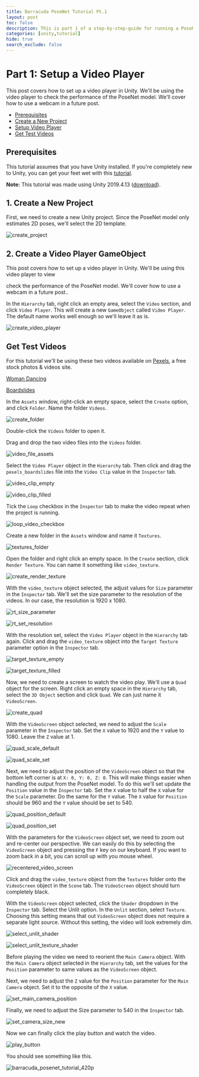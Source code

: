 ```yaml
---
title: Barracuda PoseNet Tutorial Pt.1
layout: post
toc: false
description: This is part 1 of a step-by-step-guide for running a PoseNet model with Unity's Barracuda library.
categories: [unity,tutorial]
hide: true
search_exclude: false
---
```


# Part 1: Setup a Video Player

This post covers how to set up a video player in Unity. We'll be using the video player to check the performance of the PoseNet model. We'll cover how to use a webcam in a future post.



* [Prerequisites](#prerequisites)
* [Create a New Project](#create-a-new-project)
* [Setup  Video Player](#setup-video-player)
* [Get Test Videos](#get-test-videos)



## Prerequisites

This tutorial assumes that you have Unity installed. If you're completely new to Unity, you can get your feet wet with this [tutorial](https://www.youtube.com/watch?v=OR0e-1UBEOU&list=PLB5_EOMkLx_VHKn4IISeNwhlDrb1948ZX&index=3).

**Note:** This tutorial was made using Unity 2019.4.13 ([download](unityhub://2019.4.13f1/518737b1de84)).



## 1. Create a New Project

First, we need to create a new Unity project. Since the PoseNet model only estimates 2D poses, we'll select the 2D template.

![create_project](\images\barracuda-posenet-tutorial\create_project.PNG)



## 2. Create a Video Player GameObject

This post covers how to set up a video player in Unity. We'll be using this video player to view 

check the performance of the PoseNet model. We'll cover how to use a webcam in a future post..

In the `Hierarchy` tab, right click an empty area, select the `Video` section, and click `Video Player`. This will create a new `GameObject` called `Video Player`. The default name works well enough so we'll leave it as is.

![create_video_player](\images\barracuda-posenet-tutorial\create_video_player.PNG)



## Get Test Videos

For this tutorial we'll be using these two videos available on [Pexels](https://www.pexels.com/), a free stock photos & videos site.



[Woman Dancing](https://www.pexels.com/video/woman-dancing-2873755/)



[Boardslides](https://www.pexels.com/video/two-young-men-doing-a-boardslide-over-a-railing-4824358/)



In the `Assets` window, right-click an empty space, select the `Create` option, and click `Folder`. Name the folder `Videos`.

![create_folder](\images\barracuda-posenet-tutorial\create_folder.PNG)

Double-click the `Videos` folder to open it.

Drag and drop the two video files into the `Videos` folder.

![video_file_assets](\images\barracuda-posenet-tutorial\video_file_assets.PNG)



Select the `Video Player` object in the `Hierarchy` tab. Then click and drag the `pexels_boardslides` file into the `Video Clip` value in the `Inspector` tab.

![video_clip_empty](\images\barracuda-posenet-tutorial\video_clip_empty.png)



![video_clip_filled](\images\barracuda-posenet-tutorial\video_clip_filled.png)



Tick the `Loop` checkbox in the `Inspector` tab to make the video repeat when the project is running.

![loop_video_checkbox](\images\barracuda-posenet-tutorial\loop_video_checkbox.png)





Create a new folder in the `Assets` window and name it `Textures`.

![textures_folder](\images\barracuda-posenet-tutorial\textures_folder.PNG)

Open the folder and right click an empty space. In the `Create` section, click `Render Texture`. You can name it something like `video_texture`.

![create_render_texture](\images\barracuda-posenet-tutorial\create_render_texture.PNG)



With the `video_texture` object selected, the adjust values for `Size` parameter in the `Inspector` tab. We'll set the size parameter to the resolution of the videos. In our case, the resolution is 1920 x 1080.

![rt_size_parameter](\images\barracuda-posenet-tutorial\rt_size_parameter.png)

![rt_set_resolution](\images\barracuda-posenet-tutorial\rt_set_resolution.png)



With the resolution set, select the `Video Player` object in the `Hierarchy` tab again. Click and drag the `video_texture` object into the `Target Texture` parameter option in the `Inspector` tab.

![target_texture_empty](\images\barracuda-posenet-tutorial\target_texture_empty.png)



![target_texture_filled](\images\barracuda-posenet-tutorial\target_texture_filled.png)



Now, we need to create a screen to watch the video play. We'll use a `Quad` object for the screen. Right click an empty space in the `Hierarchy` tab, select the `3D Object` section and click `Quad`. We can just name it `VideoScreen`.

![create_quad](\images\barracuda-posenet-tutorial\create_quad.PNG)



With the `VideoScreen` object selected, we need to adjust the `Scale` parameter in the `Inspector` tab. Set the `X` value to 1920 and the `Y` value to 1080. Leave the `Z` value at 1.

![quad_scale_default](\images\barracuda-posenet-tutorial\quad_scale_default.png)



![quad_scale_set](\images\barracuda-posenet-tutorial\quad_scale_set.png)



Next, we need to adjust the position of the `VideoScreen` object so that the bottom left corner is at `X: 0, Y: 0, Z: 0`. This will make things easier when handling the output from the PoseNet model. To do this we'll set update the `Position` value in the `Inspector` tab. Set the `X` value to half the `X` value for the `Scale` parameter. Do the same for the `Y` value. The `X` value for `Position` should be 960 and the `Y` value should be set to 540.

![quad_position_default](\images\barracuda-posenet-tutorial\quad_position_default.png)

![quad_position_set](\images\barracuda-posenet-tutorial\quad_position_set.png)





With the parameters for the `VideoScreen` object set, we need to zoom out and re-center our perspective. We can easily do this by selecting the `VideoScreen` object and pressing the `F` key on our keyboard. If you want to zoom back in a bit, you can scroll up with you mouse wheel.

![recentered_video_screen](\images\barracuda-posenet-tutorial\recentered_video_screen.PNG)



Click and drag the `video_texture` object from the `Textures` folder onto the `VideoScreen` object in the `Scene` tab. The `VideoScreen` object should turn completely black.



With the `VideoScreen` object selected, click the `Shader` dropdown in the `Inspector` tab. Select the Unlit option. In the `Unlit` section, select `Texture`. Choosing this setting means that out `VideoScreen` object does not require a separate light source. Without this setting, the video will look extremely dim.

![select_unlit_shader](\images\barracuda-posenet-tutorial\select_unlit_shader.PNG)

![select_unlit_texture_shader](\images\barracuda-posenet-tutorial\select_unlit_texture_shader.PNG)



Before playing the video we need to reorient the `Main Camera` object. With the `Main Camera` object selected in the `Hierarchy` tab, set the values for the `Position` parameter to same values as the `VideoScreen` object. 

Next, we need to adjust the `Z` value for the `Position` parameter for the `Main Camera` object. Set it to the opposite of the `X` value.

![set_main_camera_position](\images\barracuda-posenet-tutorial\set_main_camera_position_new.png)



Finally, we need to adjust the Size parameter to 540 in the `Inspector` tab.

![set_camera_size_new](\images\barracuda-posenet-tutorial\set_camera_size_new.png)

Now we can finally click the play button and watch the video.

![play_button](\images\barracuda-posenet-tutorial\play_button.png)



You should see something like this.



![barracuda_posenet_tutorial_420p](\images\barracuda-posenet-tutorial\barracuda_posenet_tutorial_420p.gif)

